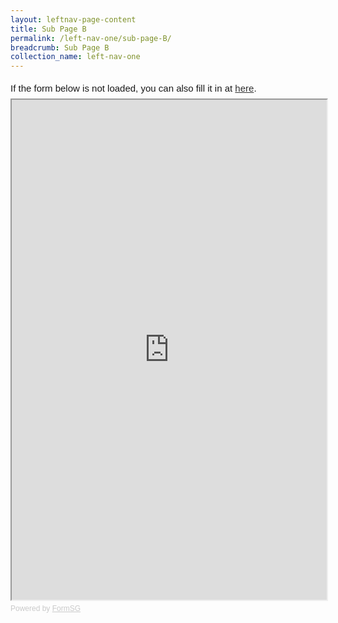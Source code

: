 ```yaml
---
layout: leftnav-page-content
title: Sub Page B
permalink: /left-nav-one/sub-page-B/
breadcrumb: Sub Page B
collection_name: left-nav-one
---
```


<div style="font-family:Sans-Serif;font-size:15px;color:#000;opacity:0.9;padding-top:5px;padding-bottom:8px">If the form below is not loaded, you can also fill it in at <a href="https://form.gov.sg/5d8345c2fab36e00124c1ef5">here</a>.</div>

<!-- Change the width and height values to suit you best -->
<iframe id="iframe" src="https://form.gov.sg/5d8345c2fab36e00124c1ef5" style="width:100%;height:800px"></iframe>

<div style="font-family:Sans-Serif;font-size:12px;color:#999;opacity:0.5;padding-top:5px">Powered by <a href="https://form.gov.sg" style="color: #999">FormSG</a></div>
